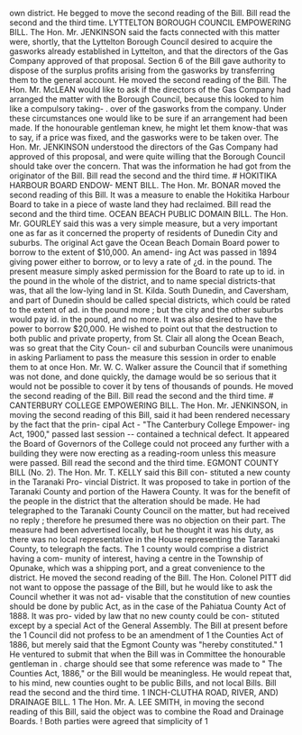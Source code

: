 own district. He begged to move the second reading of the Bill. Bill read the second and the third time. LYTTELTON BOROUGH COUNCIL EMPOWERING BILL. The Hon. Mr. JENKINSON said the facts connected with this matter were, shortly, that the Lyttelton Borough Council desired to acquire the gasworks already established in Lyttelton, and that the directors of the Gas Company approved of that proposal. Section 6 of the Bill gave authority to dispose of the surplus profits arising from the gasworks by transferring them to the general account. He moved the second reading of the Bill. The Hon. Mr. McLEAN would like to ask if the directors of the Gas Company had arranged the matter with the Borough Council, because this looked to him like a compulsory taking- . over of the gasworks from the company. Under these circumstances one would like to be sure if an arrangement had been made. If the honourable gentleman knew, he might let them know-that was to say, if a price was fixed, and the gasworks were to be taken over. The Hon. Mr. JENKINSON understood the directors of the Gas Company had approved of this proposal, and were quite willing that the Borough Council should take over the concern. That was the information he had got from the originator of the Bill. Bill read the second and the third time. # HOKITIKA HARBOUR BOARD ENDOW- MENT BILL. The Hon. Mr. BONAR moved the second reading of this Bill. It was a measure to enable the Hokitika Harbour Board to take in a piece of waste land they had reclaimed. Bill read the second and the third time. OCEAN BEACH PUBLIC DOMAIN BILL. The Hon. Mr. GOURLEY said this was a very simple measure, but a very important one as far as it concerned the property of residents of Dunedin City and suburbs. The original Act gave the Ocean Beach Domain Board power to borrow to the extent of $10,000. An amend- ing Act was passed in 1894 giving power either to borrow, or to levy a rate of ¿d. in the pound. The present measure simply asked permission for the Board to rate up to id. in the pound in the whole of the district, and to name special districts-that was, that all the low-lying land in St. Kilda. South Dunedin, and Caversham, and part of Dunedin should be called special districts, which could be rated to the extent of ad. in the pound more ; but the city and the other suburbs would pay id. in the pound, and no more. It was also desired to have the power to borrow $20,000. He wished to point out that the destruction to both public and private property, from St. Clair all along the Ocean Beach, was so great that the City Coun- cil and suburban Councils were unanimous in asking Parliament to pass the measure this session in order to enable them to at once Hon. Mr. W. C. Walker assure the Council that if something was not done, and done quickly, the damage would be so serious that it would not be possible to cover it by tens of thousands of pounds. He moved the second reading of the Bill. Bill read the second and the third time. # CANTERBURY COLLEGE EMPOWERING <!-- PageHeader=";" --> BILL. The Hon. Mr. JENKINSON, in moving the second reading of this Bill, said it had been rendered necessary by the fact that the prin- cipal Act - "The Canterbury College Empower- ing Act, 1900," passed last session -- contained a technical defect. It appeared the Board of Governors of the College could not proceed any further with a building they were now erecting as a reading-room unless this measure were passed. Bill read the second and the third time. EGMONT COUNTY BILL (No. 2). The Hon. Mr. T. KELLY said this Bill con- stituted a new county in the Taranaki Pro- vincial District. It was proposed to take in portion of the Taranaki County and portion of <!-- PageHeader="\---- -" --> the Hawera County. It was for the benefit of the people in the district that the alteration should be made. He had telegraphed to the Taranaki County Council on the matter, but had received no reply ; therefore he presumed there was no objection on their part. The measure had been advertised locally, but he thought it was his duty, as there was no local representative in the House representing the Taranaki County, to telegraph the facts. The 1 county would comprise a district having a com- munity of interest, having a centre in the Township of Opunake, which was a shipping port, and a great convenience to the district. He moved the second reading of the Bill. The Hon. Colonel PITT did not want to oppose the passage of the Bill, but he would like to ask the Council whether it was not ad- visable that the constitution of new counties should be done by public Act, as in the case of the Pahiatua County Act of 1888. It was pro- vided by law that no new county could be con- stituted except by a special Act of the General Assembly. The Bill at present before the 1 Council did not profess to be an amendment of 1 the Counties Act of 1886, but merely said that the Egmont County was "hereby constituted." 1 He ventured to submit that when the Bill was in Committee the honourable gentleman in . charge should see that some reference was made to " The Counties Act, 1886," or the Bill would be meaningless. He would repeat that, to his mind, new counties ought to be public Bills, and not local Bills. Bill read the second and the third time. 1 INCH-CLUTHA ROAD, RIVER, AND) DRAINAGE BILL. 1 The Hon. Mr. A. LEE SMITH, in moving the second reading of this Bill, said the object was to combine the Road and Drainage Boards. ! Both parties were agreed that simplicity of 1 